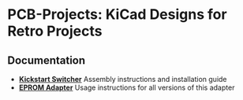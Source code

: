 # PCB-Projects: KiCad Designs for Retro Projects


## Documentation

- [**Kickstart Switcher**](/docs/kickstart-switcher/README.md)
  Assembly instructions and installation guide
- [**EPROM Adapter**](/docs/eprom-adapter/README.md)
  Usage instructions for all versions of this adapter
